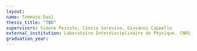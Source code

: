 ```yaml
---
layout:
name: Tommaso Davì
thesis_title: "TBD"
supervisors: Simone Pezzuto, Cinzia Soresina, Giovanni Cappello
external_institution: Laboratoire Interdisciplinaire de Physique, CNRS, Grenoble (France)
graduation_year:
---
```

